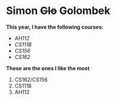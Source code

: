 <!-- Bio --> 


# Simon ~~Glo~~ Golombek

__This year, I have the following courses:__


* *AH112*
* *CS111B*
* *CS156*
* *CS162*

**These are the ones I like the most**

1. CS162/CS156
2. CS111B
3. AH112
